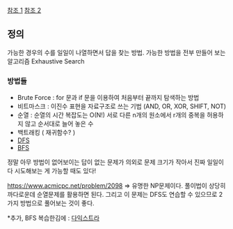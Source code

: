 [참조 1](https://brenden.tistory.com/10)
[참조 2](https://developer-mac.tistory.com/81)

## 정의
가능한 경우의 수를 일일이 나열하면서 답을 찾는 방법.
가능한 방법을 전부 만들어 보는 알고리즘
Exhaustive Search

### 방법들
- Brute Force : for 문과 if 문을 이용하여 처음부터 끝까지 탐색하는 방법
- 비트마스크 : 이진수 표현을 자료구조로 쓰는 기법 (AND, OR, XOR, SHIFT, NOT)
- 순열 : 순열의 시간 복잡도는 O(N!)
    서로 다른 n개의 원소에서 r개의 중복을 허용하지 않고 순서대로 늘어 놓은 수
- 백트래킹 ( 재귀함수? )
- [DFS](https://www.notion.so/bluecandle/DFS-Depth-First-Search-880f37d582904d828f2222488ce19c9d)
- [BFS](https://www.notion.so/bluecandle/BFS-Breadth-First-Search-0ee42b081d85410286c458afa355939d)


정말 아무 방법이 없어보이는 답이 없는 문제가 의외로 문제 크기가 작아서 진짜 일일이 다 시도해보는 게 가능할 때도 있다!


https://www.acmicpc.net/problem/2098
=> 유명한 NP문제이다. 풀이법이 상당히 까다로운데 순열문제를 활용하면 된다. 그리고 이 문제는 DFS도 연습할 수 있으므로 2가지 방법으로 풀어보는 것이 좋다.

*추가, BFS 복습한김에 : [다익스트라](https://www.notion.so/bluecandle/04d3a93bef764b788c4b2414436feefd)